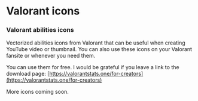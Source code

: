 # Valorant icons

### Valorant abilities icons
Vectorized abilities icons from Valorant that can be useful when creating YouTube video or thumbnail. You can also use these icons on your Valorant fansite or whenever you need them. 

You can use them for free. I would be grateful if you leave a link to the download page: [https://valorantstats.one/for-creators](https://valorantstats.one/for-creators)

More icons coming soon.

